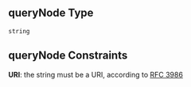 ## queryNode Type

`string`

## queryNode Constraints

**URI**: the string must be a URI, according to [RFC 3986](https://tools.ietf.org/html/rfc3986 "check the specification")
